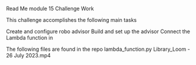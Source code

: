 Read Me module 15 Challenge Work

This challenge accomplishes the following main tasks

Create and configure robo advisor
Build and set up the advisor
Connect the Lambda function in

The following files are found in the repo
lambda_function.py
Library_Loom - 26 July 2023.mp4
